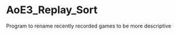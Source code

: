 AoE3_Replay_Sort
================

Program to rename recently recorded games to be more descriptive
